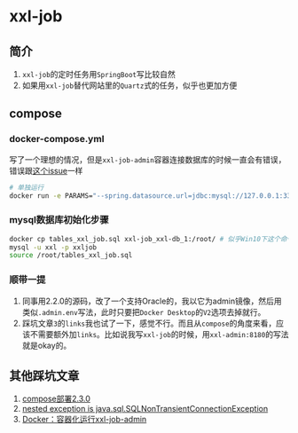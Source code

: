 # xxl-job

## 简介

1. `xxl-job`的定时任务用`SpringBoot`写比较自然
2. 如果用`xxl-job`替代网站里的`Quartz`式的任务，似乎也更加方便


## compose

### docker-compose.yml

写了一个理想的情况，但是`xxl-job-admin`容器连接数据库的时候一直会有错误，错误跟[这个issue](https://github.com/xuxueli/xxl-job/issues/2544)一样

```bash
# 单独运行
docker run -e PARAMS="--spring.datasource.url=jdbc:mysql://127.0.0.1:3306/xxl_job?useUnicode=true&characterEncoding=UTF-8&autoReconnect=true&serverTimezone=Asia/Shanghai" -p 8080:8080 -v /tmp:/data/applogs --name xxl-job-admin  -d xuxueli/xxl-job-admin:2.3.0
```

### mysql数据库初始化步骤


```bash
docker cp tables_xxl_job.sql xxl-job_xxl-db_1:/root/ # 似乎Win10下这个命令会报错
mysql -u xxl -p xxljob
source /root/tables_xxl_job.sql
```

### 顺带一提

1. 同事用2.2.0的源码，改了一个支持Oracle的，我以它为admin镜像，然后用类似`.admin.env`写法，此时只要把`Docker Desktop`的`V2`选项去掉就行。
2. 踩坑文章`3`的`links`我也试了一下，感觉不行。而且从`compose`的角度来看，应该不需要额外加`links`。比如说我写`xxl-job`的时候，用`xxl-admin:8180`的写法就是okay的。


## 其他踩坑文章

1. [compose部署2.3.0](https://github.com/xuxueli/xxl-job/issues/2342)
2. [nested exception is java.sql.SQLNonTransientConnectionException](https://github.com/xuxueli/xxl-job/issues/2544)
3. [Docker：容器化运行xxl-job-admin](https://blog.csdn.net/sageyin/article/details/120953638?spm=1001.2014.3001.5501)